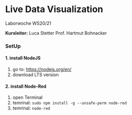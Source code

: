 # Live Data Visualization

Laborwoche WS20/21 

**Kursleiter:**
Luca Stetter
Prof. Hartmut Bohnacker

### SetUp

#### 1. install NodeJS


1. go to: https://nodejs.org/en/
2. download LTS version


#### 2. install Node-Red

1. open Terminal
2. temrinal: ```sudo npm install -g --unsafe-perm node-red```
3. temrinal: ```node-red```